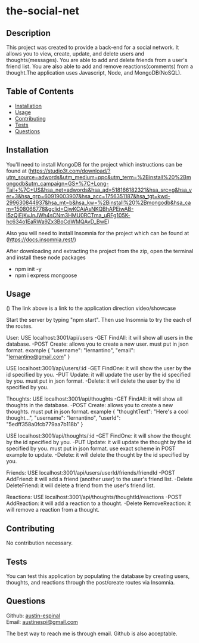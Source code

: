 # the-social-net

## Description 

This project was created to provide a back-end for a social network. It allows you to view,  create, update, and delete users and thoughts(messages). You are able to add and delete friends from a user's friend list. You are also able to add and remove reactions(comments) from a thought.The application uses Javascript, Node, and MongoDB(NoSQL).

## Table of Contents

* [Installation](#installation)
* [Usage](#usage)
* [Contributing](#contributing)
* [Tests](#tests)
* [Questions](#questions)

## Installation

You'll need to install MongoDB for the project which instructions can be found at (https://studio3t.com/download/?utm_source=adwords&utm_medium=ppc&utm_term=%2Binstall%20%2Bmongodb&utm_campaign=GS+%7C+Long-Tail+%7C+US&hsa_net=adwords&hsa_ad=518166182321&hsa_src=g&hsa_ver=3&hsa_grp=60919003907&hsa_acc=1756351187&hsa_tgt=kwd-299630844937&hsa_mt=b&hsa_kw=%2Binstall%20%2Bmongodb&hsa_cam=1508066778&gclid=CjwKCAiAsNKQBhAPEiwAB-I5zQjEjKvJnJWh4sCNm3HMU0RCTma_uRFg105K-hc634o1EaRWa9Zx3BoCdWMQAvD_BwE)

Also you will need to install Insomnia for the project which can be found at (https://docs.insomnia.rest/)

After downloading and extracting the project from the zip, open the terminal and install these node packages

* npm init -y
* npm i express mongoose


## Usage 

()
The link above is a link to the application direction video/showcase

Start the server by typing "npm start". Then use Insomnia to try the each of the routes.

User:
USE localhost:3001/api/users
-GET FindAll: it will show all users in the database.
-POST Create: allows you to create a new user. must put in json format.
example {
            "username": "lernantino",
            "email": "lernantino@gmail.com"
        }

USE localhost:3001/api/users/:id
-GET FindOne: it will show the user by the id specified by you.
-PUT Update: it will update the user by the id specified by you. must put in json format.
-Delete: it will delete the user by the id specified by you.

Thoughts:
USE localhost:3001/api/thoughts
-GET FindAll: it will show all thoughts in the database.
-POST Create: allows you to create a new thoughts. must put in json format.
example {
            "thoughtText": "Here's a cool thought...",
            "username": "lernantino",
            "userId": "5edff358a0fcb779aa7b118b"
        }

USE localhost:3001/api/thoughts/:id
-GET FindOne: it will show the thought by the id specified by you.
-PUT Update: it will update the thought by the id specified by you. must put in json format. use exact scheme in POST example to update.
-Delete: it will delete the thought by the id specified by you.

Friends:
USE localhost:3001/api/users/userId/friends/friendId
-POST AddFriend: it will add a friend (another user) to the user's friend list.
-Delete DeleteFriend: it will delete a friend from the user's friend list.

Reactions:
USE localhost:3001/api/thoughts/thoughtId/reactions
-POST AddReaction: it will add a reaction to a thought.
-Delete RemoveReaction: it will remove a reaction from a thought.

## Contributing

No contribution necessary.

## Tests

You can test this application by populating the database by creating users, thoughts, and reactions through the post/create routes via Insomnia.

## Questions

Github: [austin-espinal](https://github.com/austin-espinal)   
Email: [austinespi@gmail.com](mailto:austinespi@gmail.com)  

The best way to reach me is through email. Github is also acceptable.